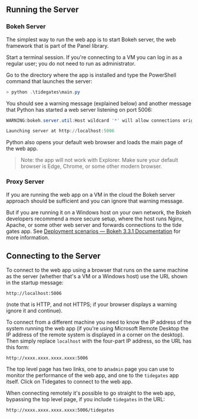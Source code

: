 ## Running the Server

### Bokeh Server

The simplest way to run the web app is to start Bokeh server, the web framework that is part of the Panel library.   

Start a terminal session.  If you're connecting to a VM you can log in as a regular user; you do not need to run as administrator.

Go to the directory where the app is installed and type the PowerShell command that launches the server:

```powershell
> python .\tidegates\main.py
```

You should see a warning message (explained below) and another message that Python has started a web server listening on port 5006:

```powershell
WARNING:bokeh.server.util:Host wildcard '*' will allow connections originating from multiple (or possibly all) hostnames or IPs. Use non-wildcard values to restrict access explicitly

Launching server at http://localhost:5006
```

Python also opens your default web browser and loads the main page of the web app.

> Note:  the app will not work with Explorer.  Make sure your default browser is Edge, Chrome, or some other modern browser.

### Proxy Server

If you are running the web app on a VM in the cloud the Bokeh server approach should be sufficient and you can ignore that warning message.  

But if you are running it on a Windows host on your own network, the Bokeh developers recommend a more secure setup, where the host runs Nginx, Apache, or some other web server and forwards connections to the tide gates app.  See [Deployment scenarios — Bokeh 3.3.1 Documentation](https://docs.bokeh.org/en/latest/docs/user_guide/server/deploy.html) for more information.

## Connecting to the Server

To connect to the web app using a browser that runs on the same machine as the server (whether that's a VM or a Windows host)  use the URL shown in the startup message:

```
http://localhost:5006
```

(note that is HTTP, and not HTTPS; if your browser displays a warning ignore it and continue).

To connect from a different machine you need to know the IP address of the system running the web app (if you're using Microsoft Remote Desktop the IP address of the remote system is displayed in a corner on the desktop).  Then simply replace `localhost` with the four-part IP address, so the URL has this form:

```
http://xxxx.xxxx.xxxx.xxxx:5006
```

The top level page has two links, one to an`admin` page you can use to monitor the performance of the web app, and one to the `tidegates` app itself.  Click on Tidegates to connect to the web app.

When connecting remotely it's possible to go straight to the web app, bypassing the top level page, if you include `tidegates` in the URL:

```
http://xxxx.xxxx.xxxx.xxxx:5006/tidegates
```
